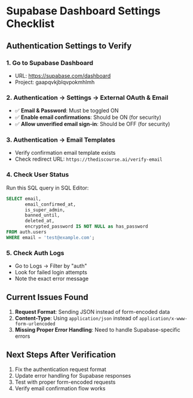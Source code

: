 # Supabase Dashboard Settings Checklist

## Authentication Settings to Verify

### 1. Go to Supabase Dashboard
- URL: https://supabase.com/dashboard
- Project: gaapqvkjblqvpokmhlmh

### 2. Authentication → Settings → External OAuth & Email
- ✅ **Email & Password**: Must be toggled ON
- ✅ **Enable email confirmations**: Should be ON (for security)
- ✅ **Allow unverified email sign-in**: Should be OFF (for security)

### 3. Authentication → Email Templates
- Verify confirmation email template exists
- Check redirect URL: `https://thediscourse.ai/verify-email`

### 4. Check User Status
Run this SQL query in SQL Editor:
```sql
SELECT email,
       email_confirmed_at,
       is_super_admin,
       banned_until,
       deleted_at,
       encrypted_password IS NOT NULL as has_password
FROM auth.users
WHERE email = 'test@example.com';
```

### 5. Check Auth Logs
- Go to Logs → Filter by "auth"
- Look for failed login attempts
- Note the exact error message

## Current Issues Found
1. **Request Format**: Sending JSON instead of form-encoded data
2. **Content-Type**: Using `application/json` instead of `application/x-www-form-urlencoded`
3. **Missing Proper Error Handling**: Need to handle Supabase-specific errors

## Next Steps After Verification
1. Fix the authentication request format
2. Update error handling for Supabase responses
3. Test with proper form-encoded requests
4. Verify email confirmation flow works
